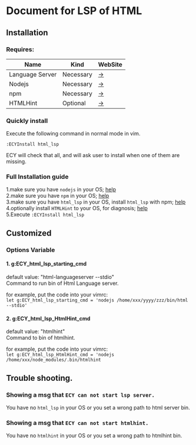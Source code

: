 # Document for LSP of HTML

## Installation
### Requires:
| Name            | Kind          | WebSite                                                         |
| -------------   | ------------- | -------                                                         |
| Language Server | Necessary     | [->](https://www.npmjs.com/package/vscode-html-languageservice) |
| Nodejs          | Necessary     | [->](https://nodejs.org/en/)                                    |
| npm             | Necessary     | [->](https://www.npmjs.com/)                                    |
| HTMLHint        | Optional      | [->](https://www.npmjs.com/package/htmlhint)                    |

### Quickly install
Execute the following command in normal mode in vim.

`:ECYInstall html_lsp`

ECY will check that all, and will ask user to install when one of them 
are missing.

### Full Installation guide
  1.make sure you have `nodejs` in your OS; [help](https://www.google.com/search?q=how%20to%20install%20nodejs)  
  2.make sure you have `npm` in your OS; [help](https://www.google.com/search?q=how%20to%20install%20nodejs)  
  3.make sure you have `html_lsp` in your OS, install `html_lsp` with npm; [help](https://www.npmjs.com/package/vscode-html-languageservice)  
  4.optionally install `HTMLHint` to your OS, for diagnosis; [help](https://www.npmjs.com/package/htmlhint)  
  5.Execute `:ECYInstall html_lsp`  

## Customized

### Options Variable

#### 1. g:ECY_html_lsp_starting_cmd  
default value: "html-languageserver --stdio"  
Command to run bin of Html Language server.

for example, put the code into your vimrc:  
`let g:ECY_html_lsp_starting_cmd = 'nodejs /home/xxx/yyyy/zzz/bin/html --stdio'`

#### 2. g:ECY_html_lsp_HtmlHint_cmd
default value: "htmlhint"  
Command to bin of htmlhint.

for example, put the code into your vimrc:  
`let g:ECY_html_lsp_HtmlHint_cmd = 'nodejs /home/xxx/node_modules/.bin/htmlhint`

## Trouble shooting.
### Showing a msg that `ECY can not start lsp server.`
You have no `html_lsp` in your OS or you set a wrong path to html server bin.

### Showing a msg that `ECY can not start htmlhint.`
You have no `htmlhint` in your OS or you set a wrong path to htmlhint bin.
